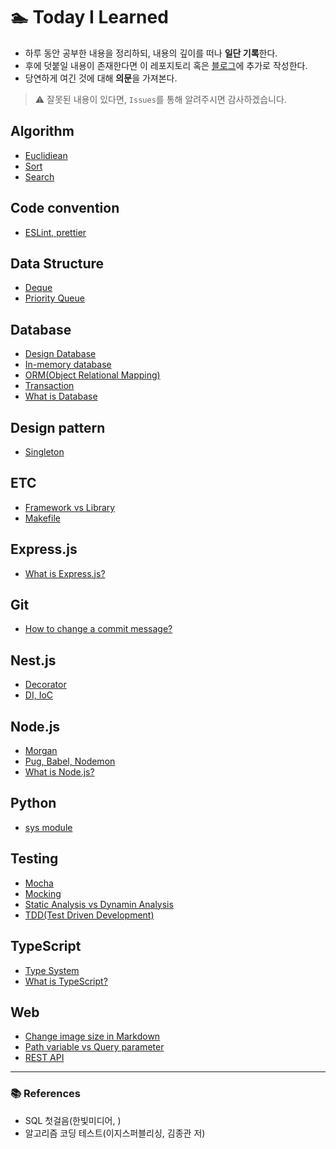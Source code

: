 # 🏊 Today I Learned

- 하루 동안 공부한 내용을 정리하되, 내용의 깊이를 떠나 **일단 기록**한다.
- 후에 덧붙일 내용이 존재한다면 이 레포지토리 혹은 [블로그](https://medium.com/@yeslee-v)에 추가로 작성한다.
- 당연하게 여긴 것에 대해 **의문**을 가져본다.

> ⚠️ 잘못된 내용이 있다면, `Issues`를 통해 알려주시면 감사하겠습니다.

## Algorithm

- [Euclidiean](./Algorithm/Euclidiean.md)
- [Sort](./Algorithm/Sort.md)
- [Search](./Algorithm/Search.md)

## Code convention

- [ESLint, prettier](./Code%20convention/eslint_prettier.md)

## Data Structure

- [Deque](./Data%20Structure/Deque.md)
- [Priority Queue](./Data%20Structure/Priority_Queue.md)

## Database

- [Design Database](./Database/design_database.md)
- [In-memory database](./Database/In-memory_database.md)
- [ORM(Object Relational Mapping)](./Database/ORM.md)
- [Transaction](./Database/transaction.md)
- [What is Database](./Database/what_is_database.md)

## Design pattern

- [Singleton](./Design%20pattern/Singleton.md)

## ETC

- [Framework vs Library](./ETC/framework_vs_library.md)
- [Makefile](./ETC/Makefile.md)

## Express.js

- [What is Express.js?](./Express.js/what_is_express.js.md)

## Git

- [How to change a commit message?](./Git/how_to_change_a_commit_message.md)

## Nest.js

- [Decorator](./Nest.js/decorator.md)
- [DI, IoC](./Nest.js/DI_IoC.md)

## Node.js

- [Morgan](./Node.js/morgan.md)
- [Pug, Babel, Nodemon](./Web/Pug_Babel_Nodemon.md)
- [What is Node.js?](./Node.js/what_is_node.js.md)

## Python

- [sys module](./Python/sys.md)

## Testing

- [Mocha](./Testing/Mocha.md)
- [Mocking](./Testing/Mocking.md)
- [Static Analysis vs Dynamin Analysis](./Testing/static_analysis_vs_dynamic_analysis.md)
- [TDD(Test Driven Development)](./Testing/TDD.md)

## TypeScript

- [Type System](./TypeScript/type_system.md)
- [What is TypeScript?](./TypeScript/what_is_typescript.md)

## Web

- [Change image size in Markdown](./Web/change_image_size_in_Markdown.md)
- [Path variable vs Query parameter](./Web/path_variable_vs_query_parameter.md)
- [REST API](./Web/REST_API.md)

---

### 📚 References

- SQL 첫걸음(한빛미디어, )
- 알고리즘 코딩 테스트(이지스퍼블리싱, 김종관 저)
